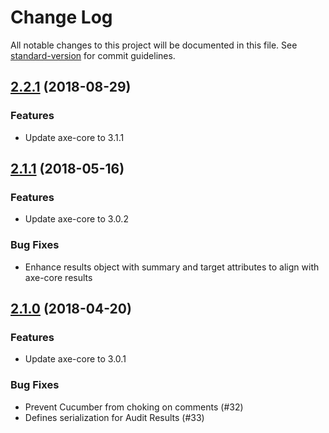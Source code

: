 # Change Log

All notable changes to this project will be documented in this file. See [standard-version](https://github.com/conventional-changelog/standard-version) for commit guidelines.

<a name="2.2.1"></a>
## [2.2.1](https://github.com/dequelabs/axe-matchers/compare/v2.2.1...v2.1.1) (2018-08-29)

### Features

* Update axe-core to 3.1.1

<a name="2.1.1"></a>
## [2.1.1](https://github.com/dequelabs/axe-matchers/compare/v2.1.1...v2.1.0) (2018-05-16)

### Features

* Update axe-core to 3.0.2

### Bug Fixes

* Enhance results object with summary and target attributes to align with axe-core results


<a name="2.1.0"></a>
## [2.1.0](https://github.com/dequelabs/axe-matchers/compare/v2.1.0...v2.0.0) (2018-04-20)

### Features

* Update axe-core to 3.0.1

### Bug Fixes

* Prevent Cucumber from choking on comments (#32)
* Defines serialization for Audit Results (#33)
